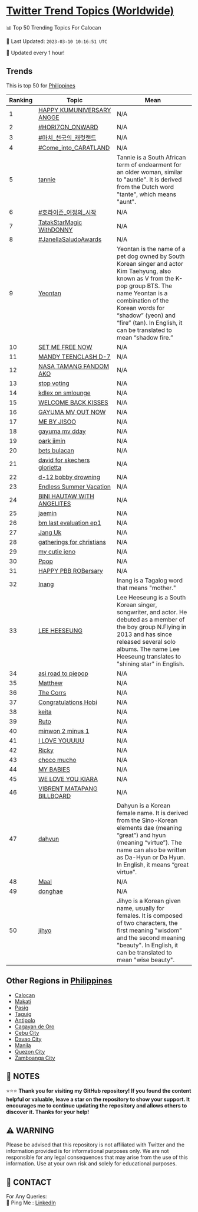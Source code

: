 [Twitter Trend Topics (Worldwide)](https://github.com/ErcinDedeoglu/Twitter-Trend-Topics)
==========


📊 Top 50 Trending Topics For Calocan

📆 Last Updated: `2023-03-10 10:16:51 UTC`

🔧 Updated every 1 hour!


## Trends

This is top 50 for [Philippines](</Philippines>)

| Ranking | Topic | Mean |
| ------- | ------------ | ------------ |
| 1 | [HAPPY KUMUNIVERSARY ANGGE](http://twitter.com/search?q=HAPPY+KUMUNIVERSARY+ANGGE) | N/A |
| 2 | [#HORI7ON_ONWARD](http://twitter.com/search?q=%23HORI7ON_ONWARD) | N/A |
| 3 | [#마치_천국의_캐럿랜드](http://twitter.com/search?q=%23%eb%a7%88%ec%b9%98_%ec%b2%9c%ea%b5%ad%ec%9d%98_%ec%ba%90%eb%9f%bf%eb%9e%9c%eb%93%9c) | N/A |
| 4 | [#Come_into_CARATLAND](http://twitter.com/search?q=%23Come_into_CARATLAND) | N/A |
| 5 | [tannie](http://twitter.com/search?q=tannie) | Tannie is a South African term of endearment for an older woman, similar to "auntie". It is derived from the Dutch word "tante", which means "aunt". |
| 6 | [#호라이즌_여정의_시작](http://twitter.com/search?q=%23%ed%98%b8%eb%9d%bc%ec%9d%b4%ec%a6%8c_%ec%97%ac%ec%a0%95%ec%9d%98_%ec%8b%9c%ec%9e%91) | N/A |
| 7 | [TatakStarMagic WithDONNY](http://twitter.com/search?q=TatakStarMagic+WithDONNY) | N/A |
| 8 | [#JanellaSaludoAwards](http://twitter.com/search?q=%23JanellaSaludoAwards) | N/A |
| 9 | [Yeontan](http://twitter.com/search?q=Yeontan) | Yeontan is the name of a pet dog owned by South Korean singer and actor Kim Taehyung, also known as V from the K-pop group BTS. The name Yeontan is a combination of the Korean words for “shadow” (yeon) and “fire” (tan). In English, it can be translated to mean “shadow fire.” |
| 10 | [SET ME FREE NOW](http://twitter.com/search?q=SET+ME+FREE+NOW) | N/A |
| 11 | [MANDY TEENCLASH D-7](http://twitter.com/search?q=MANDY+TEENCLASH+D-7) | N/A |
| 12 | [NASA TAMANG FANDOM AKO](http://twitter.com/search?q=NASA+TAMANG+FANDOM+AKO) | N/A |
| 13 | [stop voting](http://twitter.com/search?q=stop+voting) | N/A |
| 14 | [kdlex on smlounge](http://twitter.com/search?q=kdlex+on+smlounge) | N/A |
| 15 | [WELCOME BACK KISSES](http://twitter.com/search?q=WELCOME+BACK+KISSES) | N/A |
| 16 | [GAYUMA MV OUT NOW](http://twitter.com/search?q=GAYUMA+MV+OUT+NOW) | N/A |
| 17 | [ME BY JISOO](http://twitter.com/search?q=ME+BY+JISOO) | N/A |
| 18 | [gayuma mv dday](http://twitter.com/search?q=gayuma+mv+dday) | N/A |
| 19 | [park jimin](http://twitter.com/search?q=park+jimin) | N/A |
| 20 | [bets bulacan](http://twitter.com/search?q=bets+bulacan) | N/A |
| 21 | [david for skechers glorietta](http://twitter.com/search?q=david+for+skechers+glorietta) | N/A |
| 22 | [d-12 bobby drowning](http://twitter.com/search?q=d-12+bobby+drowning) | N/A |
| 23 | [Endless Summer Vacation](http://twitter.com/search?q=Endless+Summer+Vacation) | N/A |
| 24 | [BINI HAUTAW WITH ANGELITES](http://twitter.com/search?q=BINI+HAUTAW+WITH+ANGELITES) | N/A |
| 25 | [jaemin](http://twitter.com/search?q=jaemin) | N/A |
| 26 | [bm last evaluation ep1](http://twitter.com/search?q=bm+last+evaluation+ep1) | N/A |
| 27 | [Jang Uk](http://twitter.com/search?q=Jang+Uk) | N/A |
| 28 | [gatherings for christians](http://twitter.com/search?q=gatherings+for+christians) | N/A |
| 29 | [my cutie jeno](http://twitter.com/search?q=my+cutie+jeno) | N/A |
| 30 | [Ppop](http://twitter.com/search?q=Ppop) | N/A |
| 31 | [HAPPY PBB ROBersary](http://twitter.com/search?q=HAPPY+PBB+ROBersary) | N/A |
| 32 | [Inang](http://twitter.com/search?q=Inang) | Inang is a Tagalog word that means "mother." |
| 33 | [LEE HEESEUNG](http://twitter.com/search?q=LEE+HEESEUNG) | Lee Heeseung is a South Korean singer, songwriter, and actor. He debuted as a member of the boy group N.Flying in 2013 and has since released several solo albums. The name Lee Heeseung translates to "shining star" in English. |
| 34 | [asi road to piepop](http://twitter.com/search?q=asi+road+to+piepop) | N/A |
| 35 | [Matthew](http://twitter.com/search?q=Matthew) | N/A |
| 36 | [The Corrs](http://twitter.com/search?q=The+Corrs) | N/A |
| 37 | [Congratulations Hobi](http://twitter.com/search?q=Congratulations+Hobi) | N/A |
| 38 | [keita](http://twitter.com/search?q=keita) | N/A |
| 39 | [Ruto](http://twitter.com/search?q=Ruto) | N/A |
| 40 | [minwon 2 minus 1](http://twitter.com/search?q=minwon+2+minus+1) | N/A |
| 41 | [I LOVE YOUUUU](http://twitter.com/search?q=I+LOVE+YOUUUU) | N/A |
| 42 | [Ricky](http://twitter.com/search?q=Ricky) | N/A |
| 43 | [choco mucho](http://twitter.com/search?q=choco+mucho) | N/A |
| 44 | [MY BABIES](http://twitter.com/search?q=MY+BABIES) | N/A |
| 45 | [WE LOVE YOU KIARA](http://twitter.com/search?q=WE+LOVE+YOU+KIARA) | N/A |
| 46 | [VIBRENT MATAPANG BILLBOARD](http://twitter.com/search?q=VIBRENT+MATAPANG+BILLBOARD) | N/A |
| 47 | [dahyun](http://twitter.com/search?q=dahyun) | Dahyun is a Korean female name. It is derived from the Sino-Korean elements dae (meaning “great”) and hyun (meaning “virtue”). The name can also be written as Da-Hyun or Da Hyun. In English, it means “great virtue”. |
| 48 | [Maal](http://twitter.com/search?q=Maal) | N/A |
| 49 | [donghae](http://twitter.com/search?q=donghae) | N/A |
| 50 | [jihyo](http://twitter.com/search?q=jihyo) | Jihyo is a Korean given name, usually for females. It is composed of two characters, the first meaning "wisdom" and the second meaning "beauty". In English, it can be translated to mean "wise beauty". |



## Other Regions in [Philippines](</Philippines>)

* [Calocan](</Philippines/Calocan.md>)
* [Makati](</Philippines/Makati.md>)
* [Pasig](</Philippines/Pasig.md>)
* [Taguig](</Philippines/Taguig.md>)
* [Antipolo](</Philippines/Antipolo.md>)
* [Cagayan de Oro](</Philippines/Cagayan de Oro.md>)
* [Cebu City](</Philippines/Cebu City.md>)
* [Davao City](</Philippines/Davao City.md>)
* [Manila](</Philippines/Manila.md>)
* [Quezon City](</Philippines/Quezon City.md>)
* [Zamboanga City](</Philippines/Zamboanga City.md>)



## 📝 NOTES

⭐⭐⭐ **Thank you for visiting my GitHub repository! If you found the content helpful or valuable, leave a star on the repository to show your support. It encourages me to continue updating the repository and allows others to discover it. Thanks for your help!**


## ⚠️ WARNING

Please be advised that this repository is not affiliated with Twitter and the information provided is for informational purposes only. We are not responsible for any legal consequences that may arise from the use of this information. Use at your own risk and solely for educational purposes.


## 📨 CONTACT

 For Any Queries:  
            🏓 Ping Me : [LinkedIn](https://www.linkedin.com/in/ercindedeoglu/)
